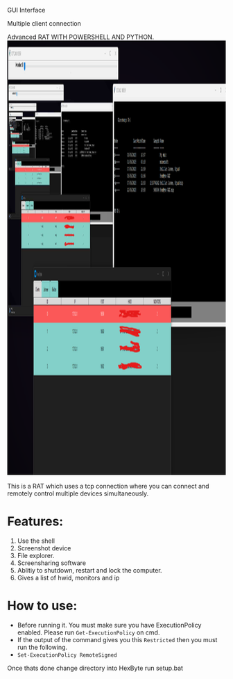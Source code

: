 GUI Interface

Multiple client connection

Advanced RAT WITH POWERSHELL AND PYTHON.
<img src="https://github.com/HamzLDN/HexByteRAT-DEMO/blob/main/images/image1.png" width="750" height="1000">

This is a RAT which uses a tcp connection where you can connect and remotely control multiple devices simultaneously.

# Features:
1. Use the shell
2. Screenshot device
3. File explorer.
4. Screensharing software
5. Ablitiy to shutdown, restart and lock the computer.
6. Gives a list of hwid, monitors and ip

# How to use:

- Before running it. You must make sure you have ExecutionPolicy enabled. Please run `Get-ExecutionPolicy` on cmd.
- If the output of the command gives you this `Restricted` then you must run the following.
- `Set-ExecutionPolicy RemoteSigned`

Once thats done change directory into HexByte run setup.bat
